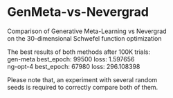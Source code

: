 # GenMeta-vs-Nevergrad
Comparison of Generative Meta-Learning vs Nevergrad  
on the 30-dimensional Schwefel function optimization

The best results of both methods after 100K trials:  
gen-meta best_epoch: 99500 loss: 1.597656  
ng-opt-4 best_epoch: 67980 loss: 296.108398  

Please note that, an experiment with several random  
seeds is required to correctly compare both of them.

